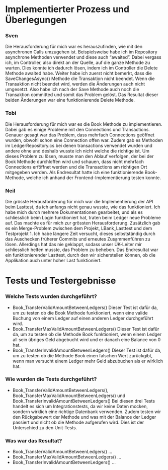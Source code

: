 # Implementierter Prozess und Überlegungen

### Sven
Die Herausforderung für mich war es herauszufinden, wie mit den asynchronen Calls umzugehen ist. Beispielsweise habe ich im Repository asynchrone Methoden verwendet und diese auch “awaited”. Dabei vergass ich, im Controller, also direkt an der Quelle, auf die ganze Methode zu warten. Dies konnte ich dadurch lösen, indem ich im Controller die Delete Methode awaited habe.
Weiter habe ich zuerst nicht bemerkt, dass die SaveChangesAsync() Methode die Transaktion nicht beendet. Wenn die Transaktion nicht beendet wird, werden die Änderungen auch nicht umgesetzt. Also habe ich nach der Save Methode auch noch die Transaktion committed und somit das Problem gelöst.
Das Resultat dieser beiden Änderungen war eine funktionierende Delete Methode.

### Tobi
Die Herausforderung für mich war es die Book Methode zu implementieren. Dabei gab es einige Probleme mit den Connections und Transactions. Genauer gesagt war das Problem, dass mehrfach Connections geöffnet wurden, obwohl schon eine Connection offen war. Zudem gab es Methoden im LedgerRepository.cs bei denen transactions verwendet wurden und andere ohne und deshalb wusste ich nicht welche die richtige ist. Um dieses Problem zu lösen, musste man den Ablauf verfolgen, der bei der Book Methode durchloffen wird und schauen, dass nicht mehrfach Connections erföffnet werden und die Transactions am richtigen Ort mitgegeben werden. Als Endresultat hatte ich eine funktionierende Book-Methode, welche ich anhand der Frontend-Implementierung testen konnte.

### Neil
Die grösste Herausforderung für mich war die Implementierung der API beim Lasttest, da ich anfangs nicht genau wusste, wie das funktioniert. Ich habe mich durch mehrere Dokumentationen gearbeitet, und als es schliesslich beim Login funktioniert hat, traten beim Ledger neue Probleme auf. Das machte es für mich zur grössten Herausforderung.
Zusätzlich gab es ein Merge-Problem zwischen dem Projekt, LBank_Lasttest und dem Testprojekt 1. Ich habe längere Zeit versucht, dieses selbstständig durch das Auschecken früherer Commits und erneutes Zusammenführen zu lösen. Allerdings hat das nie geklappt, sodass unser ÜK-Leiter mir schliesslich helfen musste, das Problem zu beheben. Das Endresultat war ein funktionierender Lasttest, durch den wir sicherstellen können, ob die Applikation auch unter hoher Last funktioniert.

# Tests und Testergebnisse

### Welche Tests wurden durchgeführt?

- Book_TransferValidAmountBetweenLedgers() 
    Dieser Test ist dafür da, um zu testen ob die Book Methode funktioniert, wenn eine valide Buchung von einem Ledger auf einen anderen Ledger durchgeführt wird.
- Book_TransferMaxValidAmountBetweenLedgers()
    Dieser Test ist dafür da, um zu testen ob die Methode Book funktioniert, wenn einem Ledger all sein übriges Geld abgebucht wird und er danach eine Balance von      0 hat.
- Book_TransferInvalidAmountBetweenLedgers()
    Dieser Test ist dafür da, um zu testen ob die Methode Book einen falschen Wert zurückgibt, wenn man versucht einem Ledger mehr Geld abzubuchen als er wirklich      hat.

### Wie wurden die Tests durchgeführt?

- Book_TransferValidAmountBetweenLedgers(), Book_TransferMaxValidAmountBetweenLedgers() und Book_TransferInvalidAmountBetweenLedgers()
    Bei diesen drei Tests handelt es sich um Integrationstests, da wir keine Daten mocken, sondern wirklich eine richtige Datenbank verwenden. Zudem testen wir den     Rückgabewert der Methode und was mit der Balance der Ledger passiert und nicht ob die Methode aufgerufen wird. Dies ist der Unterschied zu den Unit-Tests.

### Was war das Resultat?

- Book_TransferValidAmountBetweenLedgers() 
    ...
- Book_TransferMaxValidAmountBetweenLedgers()
    ...
- Book_TransferInvalidAmountBetweenLedgers()
    ...
